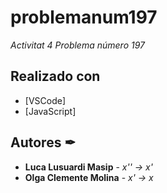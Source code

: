 # problemanum197

_Activitat 4    Problema número 197_

## Realizado con

* [VSCode]
* [JavaScript]
  
## Autores ✒

* **Luca Lusuardi Masip** - *x'' -> x'*
* **Olga Clemente Molina** - *x' -> x*
